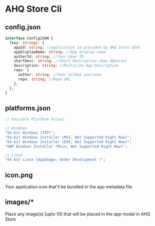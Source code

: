 # AHQ Store Cli

## config.json

```ts
interface ConfigJSON {
  [key: string]: {
    appId: string; //application id provided by AHQ Store DEVS
    appDisplayName: string; //App display name
    authorId: string; //Your User ID
    shortDesc: string; //Short Description (max 48words)
    description: string; //MultiLine App Description
    repo: {
      author: string; //Your GitHub username
      repo: string; //Repo URL
    };
  };
}
```

## platforms.json

```ts
// Possible Platform Values

// Windows
"64-bit Windows (ZIP)";
"64-bit Windows Installer (MSI; Not Supported Right Now)";
"64-bit Windows Installer (EXE; Not Supported Right Now)";
"UWP Windows Installer (Msix; Not Supported Right Now)";

// Linux
"64-bit Linux (AppImage; Under Development )";
```

## icon.png

Your application icon that'll be bundled in the app metadata file

## images/\*

Place any image(s) [upto 10] that will be placed in the app modal in AHQ Store
